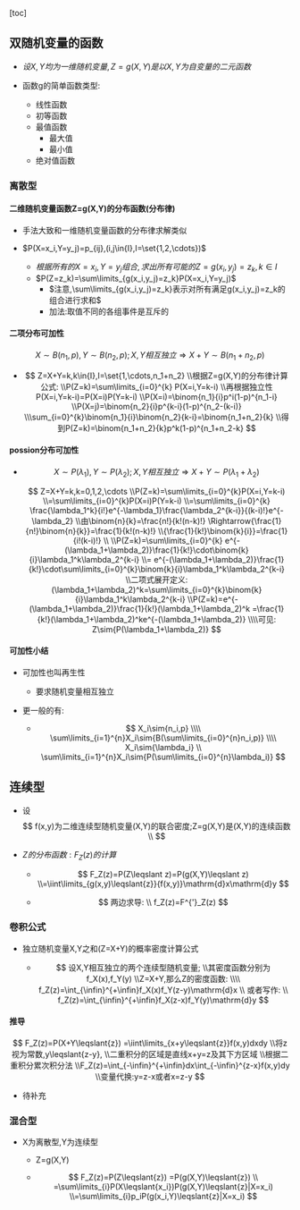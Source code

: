 

[toc]

## 双随机变量的函数

- $设X,Y均为一维随机变量,Z=g(X,Y)是以X,Y为自变量的二元函数$

- 函数g的简单函数类型:
  - 线性函数
  - 初等函数
  - 最值函数
    - 最大值
    - 最小值
  - 绝对值函数

### 离散型

#### 二维随机变量函数Z=g(X,Y)的分布函数(分布律)

- 手法大致和一维随机变量函数的分布律求解类似

- $P(X=x_i,Y=y_j)=p_{ij},(i,j\in{I},I=\set{1,2,\cdots})$
  - $根据所有的X=x_i,Y=y_j组合,求出所有可能的Z=g(x_i,y_j)=z_k,k\in{I}$
  - $P(Z=z_k)=\sum\limits_{g(x_i,y_j)=z_k}P(X=x_i,Y=y_j)$
    - $注意,\sum\limits_{g(x_i,y_j)=z_k}表示对所有满足g(x_i,y_j)=z_k的组合进行求和$
    - 加法:取值不同的各组事件是互斥的

#### 二项分布可加性

$$
X\sim{B(n_1,p)},Y\sim{B(n_2,p)};X,Y相互独立\Rightarrow{X+Y\sim{B(n_1+n_2,p)}}
$$

- $$
  Z=X+Y=k,k\in{I},I=\set{1,\cdots,n_1+n_2}
  \\根据Z=g(X,Y)的分布律计算公式:
  \\P(Z=k)=\sum\limits_{i=0}^{k}
  P(X=i,Y=k-i)
  \\再根据独立性P(X=i,Y=k-i)=P(X=i)P(Y=k-i)
  \\P(X=i)=\binom{n_1}{i}p^i(1-p)^{n_1-i}
  \\P(X=j)=\binom{n_2}{i}p^{k-i}(1-p)^{n_2-(k-i)}
  \\\sum_{i=0}^{k}\binom{n_1}{i}\binom{n_2}{k-i}=\binom{n_1+n_2}{k}
  \\得到P(Z=k)=\binom{n_1+n_2}{k}p^k(1-p)^{n_1+n_2-k}
  $$

  

#### possion分布可加性

- $$
  X\sim{P(\lambda_1)},Y\sim{P(\lambda_2)};X,Y相互独立\Rightarrow{X+Y\sim{P(\lambda_1+\lambda_2)}}
  $$

  
  $$
  Z=X+Y=k,k=0,1,2,\cdots
  \\P(Z=k)=\sum\limits_{i=0}^{k}P(X=i,Y=k-i)
  \\=\sum\limits_{i=0}^{k}P(X=i)P(Y=k-i)
  \\=\sum\limits_{i=0}^{k}
  \frac{\lambda_1^k}{i!}e^{-\lambda_1}\frac{\lambda_2^{k-i}}{(k-i)!}e^{-\lambda_2}
  \\由\binom{n}{k}=\frac{n!}{k!(n-k)!}
  \Rightarrow{\frac{1}{n!}\binom{n}{k}}=\frac{1}{k!(n-k)!}
  \\{\frac{1}{k!}\binom{k}{i}}=\frac{1}{i!(k-i)!}
  \\
  \\P(Z=k)=\sum\limits_{i=0}^{k} e^{-(\lambda_1+\lambda_2)}\frac{1}{k!}\cdot\binom{k}{i}\lambda_1^k\lambda_2^{k-i}
  \\= e^{-(\lambda_1+\lambda_2)}\frac{1}{k!}\cdot\sum\limits_{i=0}^{k}\binom{k}{i}\lambda_1^k\lambda_2^{k-i}
  \\二项式展开定义:(\lambda_1+\lambda_2)^k=\sum\limits_{i=0}^{k}\binom{k}{i}\lambda_1^k\lambda_2^{k-i}
  \\P(Z=k)=e^{-(\lambda_1+\lambda_2)}\frac{1}{k!}(\lambda_1+\lambda_2)^k
  =\frac{1}{k!}(\lambda_1+\lambda_2)^ke^{-(\lambda_1+\lambda_2)}
  \\\\可见:
  Z\sim{P(\lambda_1+\lambda_2)}
  $$

#### 可加性小结

- 可加性也叫再生性

  - 要求随机变量相互独立

- 更一般的有:

  - $$
    X_i\sim{n_i,p}
    \\\\
    \sum\limits_{i=1}^{n}X_i\sim{B(\sum\limits_{i=0}^{n}n_i,p)}
    \\\\
    X_i\sim{\lambda_i}
    \\
    \sum\limits_{i=1}^{n}X_i\sim{P(\sum\limits_{i=0}^{n}\lambda_i)}
    $$

    

## 连续型

- 设
  $$
  f(x,y)为二维连续型随机变量(X,Y)的联合密度;Z=g(X,Y)是(X,Y)的连续函数
  \\
  $$
  

- $Z的分布函数:F_Z(z)的计算$

  - $$
    F_Z(z)=P(Z\leqslant z)=P(g(X,Y)\leqslant z)
    \\=\iint\limits_{g(x,y)\leqslant{z}}{f(x,y)}\mathrm{d}x\mathrm{d}y
    $$

    

  - $$
    两边求导:
    \\
    f_Z(z)=F^{'}_Z(z)
    $$

    

### 卷积公式

- 独立随机变量X,Y之和(Z=X+Y)的概率密度计算公式

  - $$
    设X,Y相互独立的两个连续型随机变量;
    \\其密度函数分别为f_X(x),f_Y(y)
    \\Z=X+Y,那么Z的密度函数:
    \\\\
    f_Z(z)=\int_{\infin}^{+\infin}f_X(x)f_Y(z-y)\mathrm{d}x
    \\
    或者写作:
    \\
    f_Z(z)=\int_{\infin}^{+\infin}f_X(z-x)f_Y(y)\mathrm{d}y
    $$

#### 推导

$$
F_Z(z)=P(X+Y\leqslant{z})
=\iint\limits_{x+y\leqslant{z}}f(x,y)dxdy
\\将z视为常数,y\leqslant{z-y},
\\二重积分的区域是直线x+y=z及其下方区域
\\根据二重积分累次积分法
\\F_Z(z)=\int_{-\infin}^{+\infin}dx\int_{-\infin}^{z-x}f(x,y)dy
\\变量代换:y=z-x或者x=z-y
$$

- 待补充

### 混合型

- X为离散型,Y为连续型

  - Z=g(X,Y)

  - $$
    F_Z(z)=P(Z\leqslant{z})
    =P(g(X,Y)\leqslant{z})
    \\
    =\sum\limits_{i}P(X\leqslant{x_i})P(g(X,Y)\leqslant{z}|X=x_i)
    \\=\sum\limits_{i}p_iP(g(x_i,Y)\leqslant{z}|X=x_i)
    $$

    





